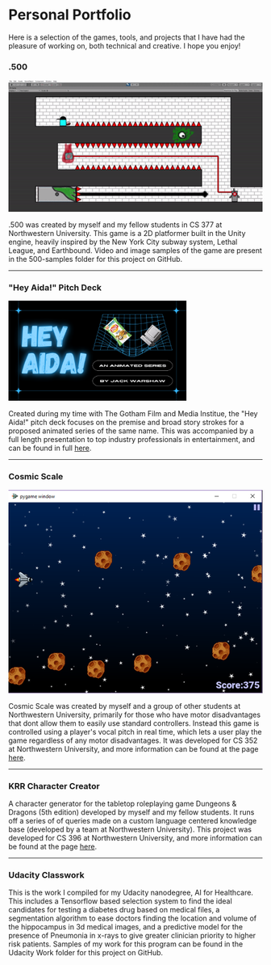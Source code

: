 # Personal Portfolio
Here is a selection of the games, tools, and projects that I have had the pleasure of working on, both technical and creative. I hope you enjoy!
<br>

<h3>.500</h3>

![.500](./docs/assets/images/500_Sample_1.gif)

.500 was created by myself and my fellow students in CS 377 at Northwestern University. This game is a 2D platformer built in the Unity engine, heavily inspired by the New York City subway system, Lethal League, and Earthbound. Video and image samples of the game are present in the 500-samples folder for this project on GitHub.



---



<h3>"Hey Aida!" Pitch Deck</h3>

<img src="https://github.com/JackWarshaw/Jacks-Personal-Work/blob/ec77ae680b94904d9df732148cf1e501992ed81d/docs/assets/images/Hey_Aida_Presentation_Slide.png" width="70%" height="70%">
 
Created during my time with The Gotham Film and Media Institue, the "Hey Aida!" pitch deck focuses on the premise and broad story strokes for a proposed animated series of the same name. This was accompanied by a full length presentation to top industry professionals in entertainment, and can be found in full [here]( https://www.canva.com/design/DAElXVUasew/i11icLHf3PQJlpQBXQd-3Q/view?utm_content=DAElXVUasew&utm_campaign=designshare&utm_medium=link&utm_source=publishsharelink). 



---



<h3>Cosmic Scale</h3>

![Cosmic Scale](./docs/assets/images/CosmicScale.png)

Cosmic Scale was created by myself and a group of other students at Northwestern University, primarily for those who have motor disadvantages that dont allow them to easily use standard controllers. Instead this game is controlled using a player's vocal pitch in real time, which lets a user play the game regardless of any motor disadvantages. It was developed for CS 352 at Northwestern University, and more information can be found at the page [here](https://chloemb.github.io/352project/).



---



<h3>KRR Character Creator</h3>

A character generator for the tabletop roleplaying game Dungeons & Dragons (5th edition) developed by myself and my fellow students. It runs off a series of of queries made on a custom language centered knowledge base (developed by a team at Northwestern University). This project was developed for CS 396 at Northwestern University, and more information can be found at the page [here](https://github.com/chloemb/krr_final_project).



---



<h3>Udacity Classwork</h3>

This is the work I compiled for my Udacity nanodegree, AI for Healthcare. This includes a Tensorflow based selection system to find the ideal candidates for testing a diabetes drug based on medical files, a segmentation algorithm to ease doctors finding the location and volume of the hippocampus in 3d medical images, and a predictive model for the presence of Pneumonia in x-rays to give greater clinician priority to higher risk patients. Samples of my work for this program can be found in the Udacity Work folder for this project on GitHub. 
